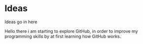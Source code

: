 # Ideas
Ideas go in here

Hello there i am starting to explore GitHub,
in order to improve my programming skills by
at first learning how GitHub works.
